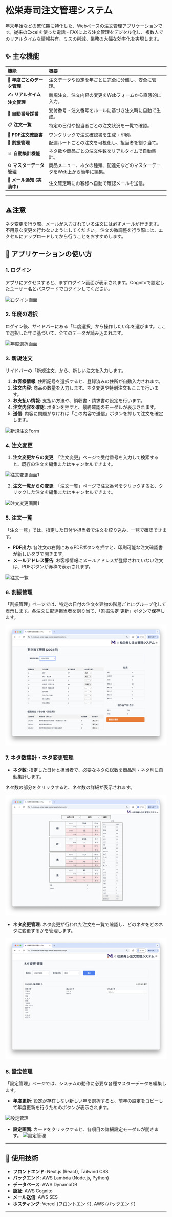 # 松栄寿司注文管理システム

年末年始などの繁忙期に特化した、Webベースの注文管理アプリケーションです。従来のExcelを使った電話・FAXによる注文管理をデジタル化し、複数人でのリアルタイムな情報共有、ミスの削減、業務の大幅な効率化を実現します。

## ✨ 主な機能

| 機能 | 概要 |
| :--- | :--- |
| 📅 **年度ごとのデータ管理** | 注文データや設定を年ごとに完全に分離し、安全に管理。 |
| ✍️ **リアルタイム注文管理** | 新規注文、注文内容の変更をWebフォームから直感的に入力。 |
| 🔢 **自動番号採番** | 受付番号・注文番号をルールに基づき注文時に自動で生成。 |
| 📋 **注文一覧** | 特定の日付や担当者ごとの注文状況を一覧で確認。 |
| 📄 **PDF注文確認書** | ワンクリックで注文確認書を生成・印刷。 |
| 🚚 **割振管理** | 配達ルートごとの注文を可視化し、担当者を割り当て。 |
| 📊 **自動集計機能** | ネタ数や商品ごとの注文件数をリアルタイムで自動集計。 |
| ⚙️ **マスターデータ管理** | 商品メニュー、ネタの種類、配達先などのマスターデータをWeb上から簡単に編集。 |
| 📧 **メール通知 (実装中)** | 注文確定時にお客様へ自動で確認メールを送信。 |

---
## ⚠️注意

ネタ変更を行う際、メールが入力されている注文には必ずメールが行きます。
不用意な変更を行わないようにしてください。
注文の微調整を行う際には、エクセルにアップロードしてから行うことをおすすめします。

## 📖 アプリケーションの使い方

### 1. ログイン

アプリにアクセスすると、まずログイン画面が表示されます。Cognitoで設定したユーザー名とパスワードでログインしてください。

![ログイン画面](/photo/Login.png)

### 2. 年度の選択

ログイン後、サイドバーにある「年度選択」から操作したい年を選びます。ここで選択した年に基づいて、全てのデータが読み込まれます。

![年度選択画面](/photo/YearSelect.png)

### 3. 新規注文

サイドバーの「新規注文」から、新しい注文を入力します。

1.  **お客様情報**: 住所記号を選択すると、登録済みの住所が自動入力されます。
2.  **注文内容**: 商品の数量を入力します。ネタ変更や特別注文もここで行います。
3.  **お支払い情報**: 支払い方法や、領収書・請求書の設定を行います。
4.  **注文内容を確認**: ボタンを押すと、最終確認のモーダルが表示されます。
5.  **送信**: 内容に問題がなければ「この内容で送信」ボタンを押して注文を確定します。

![新規注文Form](/photo/Order.png)

### 4. 注文変更

1.  **注文変更からの変更**:
    「注文変更」ページで受付番号を入力して検索すると、既存の注文を編集またはキャンセルできます。

![注文変更画面1](/photo/ChangeOrder1.png)

2.  **注文一覧からの変更**:
    「注文一覧」ページで注文番号をクリックすると、クリックした注文を編集またはキャンセルできます。

![注文変更画面1](/photo/ChangeOrder2.png)

### 5. 注文一覧

「注文一覧」では、指定した日付や担当者で注文を絞り込み、一覧で確認できます。

* **PDF出力**: 各注文の右側にあるPDFボタンを押すと、印刷可能な注文確認書が新しいタブで開きます。
* **メールアドレス警告**: お客様情報にメールアドレスが登録されていない注文は、PDFボタンが赤枠で表示されます。

![注文一覧](/photo/Dashboard.png)

### 6. 割振管理

「割振管理」ページでは、特定の日付の注文を建物の階層ごとにグループ化して表示します。各注文に配達担当者を割り当て、「割振決定 更新」ボタンで保存します。

![割振管理](./photo/Allocation.png)

### 7. ネタ数集計・ネタ変更管理

* **ネタ数**: 指定した日付と担当者で、必要なネタの総数を商品別・ネタ別に自動集計します。

ネタ数の部分をクリックすると、ネタ数の詳細が表示されます。

![ネタ数集計](./photo/CountNeta.png)

* **ネタ変更管理**: ネタ変更が行われた注文を一覧で確認し、どのネタをどのネタに変更するかを管理します。


![ネタ変更](./photo/ChangeNeta.png)

### 8. 設定管理

「設定管理」ページでは、システムの動作に必要な各種マスターデータを編集します。

* **年度更新**: 設定が存在しない新しい年を選択すると、前年の設定をコピーして年度更新を行うためのボタンが表示されます。

![設定管理](/photo/Setting1.png)

* **設定画面**: カードをクリックすると、各項目の詳細設定モーダルが開きます。
![設定管理](/photo/Setting2.png)


---
## 🔧 使用技術

* **フロントエンド**: Next.js (React), Tailwind CSS
* **バックエンド**: AWS Lambda (Node.js, Python)
* **データベース**: AWS DynamoDB
* **認証**: AWS Cognito
* **メール送信**: AWS SES
* **ホスティング**: Vercel (フロントエンド), AWS (バックエンド)

---